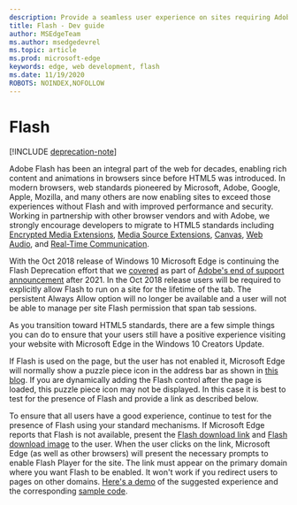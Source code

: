 ```yaml
---
description: Provide a seamless user experience on sites requiring Adobe Flash.
title: Flash - Dev guide
author: MSEdgeTeam
ms.author: msedgedevrel
ms.topic: article
ms.prod: microsoft-edge
keywords: edge, web development, flash
ms.date: 11/19/2020
ROBOTS: NOINDEX,NOFOLLOW
---
```

# Flash  

[!INCLUDE [deprecation-note](../../includes/legacy-edge-note.md)]  

Adobe Flash has been an integral part of the web for decades, enabling rich content and animations in browsers since before HTML5 was introduced.  In modern browsers, web standards pioneered by Microsoft, Adobe, Google, Apple, Mozilla, and many others are now enabling sites to exceed those experiences without Flash and with improved performance and security.  Working in partnership with other browser vendors and with Adobe, we strongly encourage developers to migrate to HTML5 standards including [Encrypted Media Extensions](https://developer.microsoft.com/microsoft-edge/platform/status/encryptedmediaextensions), [Media Source Extensions](https://developer.microsoft.com/microsoft-edge/platform/status/mediasourceextensions), [Canvas](https://developer.microsoft.com/microsoft-edge/platform/status/canvas), [Web Audio](https://developer.microsoft.com/microsoft-edge/platform/status/webaudioapi), and [Real-Time Communication](https://developer.microsoft.com/microsoft-edge/platform/status/webrtcobjectrtcapi).  

With the Oct 2018 release of Windows 10 Microsoft Edge is continuing the Flash Deprecation effort that we [covered](https://blogs.windows.com/msedgedev/2017/07/25) as part of [Adobe's end of support announcement](https://theblog.adobe.com/adobe-flash-update) after 2021.  In the Oct 2018 release users will be required to explicitly allow Flash to run on a site for the lifetime of the tab.  The persistent Always Allow option will no longer be available and a user will not be able to manage per site Flash permission that span tab sessions.  

As you transition toward HTML5 standards, there are a few simple things you can do to ensure that your users still have a positive experience visiting your website with Microsoft Edge in the Windows 10 Creators Update.  

If Flash is used on the page, but the user has not enabled it, Microsoft Edge will normally show a puzzle piece icon in the address bar as shown in [this blog](https://blogs.windows.com/msedgedev/2016/12/14).  If you are dynamically adding the Flash control after the page is loaded, this puzzle piece icon may not be displayed.  In this case it is best to test for the presence of Flash and provide a link as described below.  

To ensure that all users have a good experience, continue to test for the presence of Flash using your standard mechanisms.  If Microsoft Edge reports that Flash is not available, present the [Flash download link](http://get.adobe.com/flashplayer) and [Flash download image](http://www.adobe.com/legal/permissions/icons-web-logos.html#flashplayer) to the user.  When the user clicks on the link, Microsoft Edge \(as well as other browsers\) will present the necessary prompts to enable Flash Player for the site.  The link must appear on the primary domain where you want Flash to be enabled.  It won't work if you redirect users to pages on other domains.  [Here's a demo](https://microsoftedge.github.io/MicrosoftEdge-Documentation/flashclicktorun) of the suggested experience and the corresponding [sample code](https://github.com/MicrosoftEdge/MicrosoftEdge-Documentation/tree/master/docs/flashclicktorun).  
